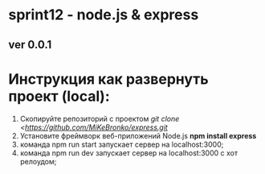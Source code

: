 # sprint12 - node.js & express
## ver 0.0.1
# Инструкция как развернуть проект (local):
1) Cкопируйте репозиторий с проектом  *git clone <https://github.com/MiKeBronko/express.git*
2) Установите фреймворк веб-приложений Node.js **npm install express**
3) команда npm run start запускает сервер на localhost:3000;
4) команда npm run dev запускает сервер на localhost:3000 с хот релоудом;

